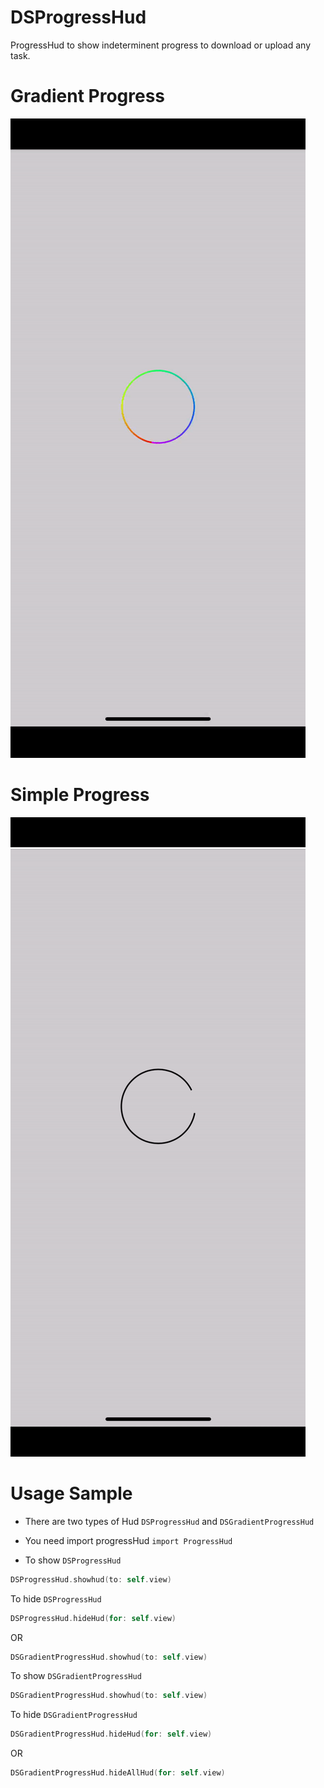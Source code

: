 # DSProgressHud

ProgressHud to show indeterminent progress to download or upload any task.

# Gradient Progress

![](Promotional_Images/Gradient.gif)

# Simple Progress

![](Promotional_Images/plain.gif)

# Usage Sample

- There are two types of Hud `DSProgressHud` and `DSGradientProgressHud`

- You need import progressHud `import ProgressHud`
- To show `DSProgressHud`

```swift
DSProgressHud.showhud(to: self.view)
```

To hide `DSProgressHud` 

```swift
DSProgressHud.hideHud(for: self.view)
```
OR

```swift
DSGradientProgressHud.showhud(to: self.view)
```

To show `DSGradientProgressHud`

```swift
DSGradientProgressHud.showhud(to: self.view)
```

To hide `DSGradientProgressHud`

```swift
DSGradientProgressHud.hideHud(for: self.view)
```

OR

```swift
DSGradientProgressHud.hideAllHud(for: self.view)
```
